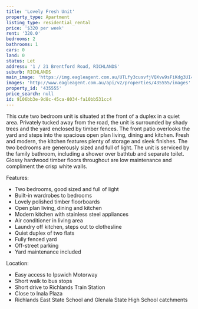 ```yaml
---
title: 'Lovely Fresh Unit'
property_type: Apartment
listing_type: residential_rental
price: '$320 per week'
rent: '320.0'
bedrooms: 2
bathrooms: 1
cars: 0
land: 0
status: Let
address: '1 / 21 Brentford Road, RICHLANDS'
suburb: RICHLANDS
main_image: 'https://img.eagleagent.com.au/UTLfy3cusvfjVQXvw9sFiKdg3UI=/1280x854/smart/https://s3-us-west-2.amazonaws.com/eagleagent-orig/images/6825557/425292546-image-M.jpg'
images: 'http://www.eagleagent.com.au/api/v2/properties/435555/images'
property_id: '435555'
price_search: null
id: 9106bb3e-9d8c-45ca-8034-fa10bb531cc4
---
```

This cute two bedroom unit is situated at the front of a duplex in a quiet area. Privately tucked away from the road, the unit is surrounded by shady trees and the yard enclosed by timber fences. The front patio overlooks the yard and steps into the spacious open plan living, dining and kitchen. Fresh and modern, the kitchen features plenty of storage and sleek finishes. The two bedrooms are generously sized and full of light. The unit is serviced by the family bathroom, including a shower over bathtub and separate toilet. Glossy hardwood timber floors throughout are low maintenance and compliment the crisp white walls.

Features:

*  Two bedrooms, good sized and full of light
*  Built-in wardrobes to bedrooms
*  Lovely polished timber floorboards
*  Open plan living, dining and kitchen
*  Modern kitchen with stainless steel appliances
*  Air conditioner in living area
*  Laundry off kitchen, steps out to clothesline
*  Quiet duplex of two flats
*  Fully fenced yard
*  Off-street parking
*  Yard maintenance included

Location:

*  Easy access to Ipswich Motorway
*  Short walk to bus stops
*  Short drive to Richlands Train Station
*  Close to Inala Plaza
*  Richlands East State School and Glenala State High School catchments
